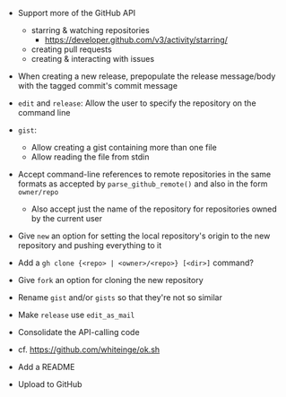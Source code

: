 - Support more of the GitHub API
    - starring & watching repositories
        - <https://developer.github.com/v3/activity/starring/>
    - creating pull requests
    - creating & interacting with issues

- When creating a new release, prepopulate the release message/body with the
  tagged commit's commit message
- `edit` and `release`: Allow the user to specify the repository on the command
  line
- `gist`:
    - Allow creating a gist containing more than one file
    - Allow reading the file from stdin
- Accept command-line references to remote repositories in the same formats as
  accepted by `parse_github_remote()` and also in the form `owner/repo`
    - Also accept just the name of the repository for repositories owned by the
      current user
- Give `new` an option for setting the local repository's origin to the new
  repository and pushing everything to it
- Add a `gh clone {<repo> | <owner>/<repo>} [<dir>]` command?
- Give `fork` an option for cloning the new repository

- Rename `gist` and/or `gists` so that they're not so similar
- Make `release` use `edit_as_mail`
- Consolidate the API-calling code
- cf. <https://github.com/whiteinge/ok.sh>

- Add a README
- Upload to GitHub
